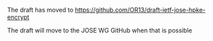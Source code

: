 The draft has moved to https://github.com/OR13/draft-ietf-jose-hpke-encrypt

The draft will move to the JOSE WG GitHub when that is possible

